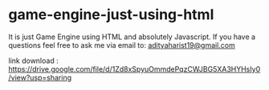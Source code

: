# game-engine-just-using-html
It is just Game Engine using HTML and absolutely Javascript. If you have a questions feel free to ask me via email to: adityaharist19@gmail.com

link download : https://drive.google.com/file/d/1Zd8xSpyuOmmdePqzCWJBG5XA3HYHsIy0/view?usp=sharing
